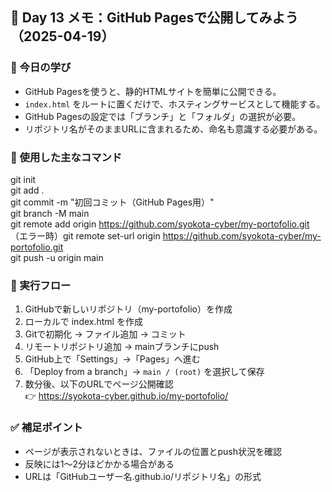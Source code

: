 ## 🌱 Day 13 メモ：GitHub Pagesで公開してみよう（2025-04-19）

### 📘 今日の学び
- GitHub Pagesを使うと、静的HTMLサイトを簡単に公開できる。
- `index.html` をルートに置くだけで、ホスティングサービスとして機能する。
- GitHub Pagesの設定では「ブランチ」と「フォルダ」の選択が必要。
- リポジトリ名がそのままURLに含まれるため、命名も意識する必要がある。

### 🧰 使用した主なコマンド
git init  
git add .  
git commit -m "初回コミット（GitHub Pages用）"  
git branch -M main  
git remote add origin https://github.com/syokota-cyber/my-portofolio.git  
（エラー時）git remote set-url origin https://github.com/syokota-cyber/my-portofolio.git  
git push -u origin main  

### 🔁 実行フロー
1. GitHubで新しいリポジトリ（my-portofolio）を作成  
2. ローカルで index.html を作成  
3. Gitで初期化 → ファイル追加 → コミット  
4. リモートリポジトリ追加 → mainブランチにpush  
5. GitHub上で「Settings」→「Pages」へ進む  
6. 「Deploy from a branch」→ `main / (root)` を選択して保存  
7. 数分後、以下のURLでページ公開確認  
👉 https://syokota-cyber.github.io/my-portofolio/

### ✅ 補足ポイント
- ページが表示されないときは、ファイルの位置とpush状況を確認  
- 反映には1〜2分ほどかかる場合がある  
- URLは「GitHubユーザー名.github.io/リポジトリ名」の形式  
